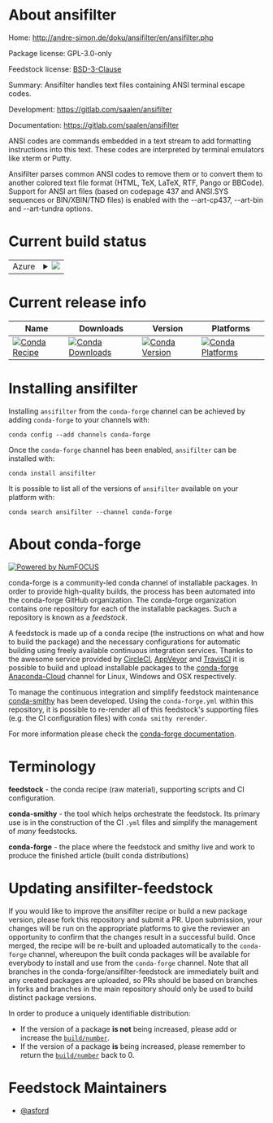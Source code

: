 About ansifilter
================

Home: http://andre-simon.de/doku/ansifilter/en/ansifilter.php

Package license: GPL-3.0-only

Feedstock license: [BSD-3-Clause](https://github.com/conda-forge/ansifilter-feedstock/blob/master/LICENSE.txt)

Summary: Ansifilter handles text files containing ANSI terminal escape codes.

Development: https://gitlab.com/saalen/ansifilter

Documentation: https://gitlab.com/saalen/ansifilter

ANSI codes are commands embedded in a text stream to add formatting
instructions into this text. These codes are interpreted by terminal
emulators like xterm or Putty.

Ansifilter parses common ANSI codes to remove them or to convert them to
another colored text file format (HTML, TeX, LaTeX, RTF, Pango or BBCode).
Support for ANSI art files (based on codepage 437 and ANSI.SYS sequences or
BIN/XBIN/TND files) is enabled with the --art-cp437, --art-bin and
--art-tundra options.


Current build status
====================


<table>
    
  <tr>
    <td>Azure</td>
    <td>
      <details>
        <summary>
          <a href="https://dev.azure.com/conda-forge/feedstock-builds/_build/latest?definitionId=11096&branchName=master">
            <img src="https://dev.azure.com/conda-forge/feedstock-builds/_apis/build/status/ansifilter-feedstock?branchName=master">
          </a>
        </summary>
        <table>
          <thead><tr><th>Variant</th><th>Status</th></tr></thead>
          <tbody><tr>
              <td>linux_64</td>
              <td>
                <a href="https://dev.azure.com/conda-forge/feedstock-builds/_build/latest?definitionId=11096&branchName=master">
                  <img src="https://dev.azure.com/conda-forge/feedstock-builds/_apis/build/status/ansifilter-feedstock?branchName=master&jobName=linux&configuration=linux_64_" alt="variant">
                </a>
              </td>
            </tr><tr>
              <td>osx_64</td>
              <td>
                <a href="https://dev.azure.com/conda-forge/feedstock-builds/_build/latest?definitionId=11096&branchName=master">
                  <img src="https://dev.azure.com/conda-forge/feedstock-builds/_apis/build/status/ansifilter-feedstock?branchName=master&jobName=osx&configuration=osx_64_" alt="variant">
                </a>
              </td>
            </tr>
          </tbody>
        </table>
      </details>
    </td>
  </tr>
</table>

Current release info
====================

| Name | Downloads | Version | Platforms |
| --- | --- | --- | --- |
| [![Conda Recipe](https://img.shields.io/badge/recipe-ansifilter-green.svg)](https://anaconda.org/conda-forge/ansifilter) | [![Conda Downloads](https://img.shields.io/conda/dn/conda-forge/ansifilter.svg)](https://anaconda.org/conda-forge/ansifilter) | [![Conda Version](https://img.shields.io/conda/vn/conda-forge/ansifilter.svg)](https://anaconda.org/conda-forge/ansifilter) | [![Conda Platforms](https://img.shields.io/conda/pn/conda-forge/ansifilter.svg)](https://anaconda.org/conda-forge/ansifilter) |

Installing ansifilter
=====================

Installing `ansifilter` from the `conda-forge` channel can be achieved by adding `conda-forge` to your channels with:

```
conda config --add channels conda-forge
```

Once the `conda-forge` channel has been enabled, `ansifilter` can be installed with:

```
conda install ansifilter
```

It is possible to list all of the versions of `ansifilter` available on your platform with:

```
conda search ansifilter --channel conda-forge
```


About conda-forge
=================

[![Powered by NumFOCUS](https://img.shields.io/badge/powered%20by-NumFOCUS-orange.svg?style=flat&colorA=E1523D&colorB=007D8A)](http://numfocus.org)

conda-forge is a community-led conda channel of installable packages.
In order to provide high-quality builds, the process has been automated into the
conda-forge GitHub organization. The conda-forge organization contains one repository
for each of the installable packages. Such a repository is known as a *feedstock*.

A feedstock is made up of a conda recipe (the instructions on what and how to build
the package) and the necessary configurations for automatic building using freely
available continuous integration services. Thanks to the awesome service provided by
[CircleCI](https://circleci.com/), [AppVeyor](https://www.appveyor.com/)
and [TravisCI](https://travis-ci.com/) it is possible to build and upload installable
packages to the [conda-forge](https://anaconda.org/conda-forge)
[Anaconda-Cloud](https://anaconda.org/) channel for Linux, Windows and OSX respectively.

To manage the continuous integration and simplify feedstock maintenance
[conda-smithy](https://github.com/conda-forge/conda-smithy) has been developed.
Using the ``conda-forge.yml`` within this repository, it is possible to re-render all of
this feedstock's supporting files (e.g. the CI configuration files) with ``conda smithy rerender``.

For more information please check the [conda-forge documentation](https://conda-forge.org/docs/).

Terminology
===========

**feedstock** - the conda recipe (raw material), supporting scripts and CI configuration.

**conda-smithy** - the tool which helps orchestrate the feedstock.
                   Its primary use is in the construction of the CI ``.yml`` files
                   and simplify the management of *many* feedstocks.

**conda-forge** - the place where the feedstock and smithy live and work to
                  produce the finished article (built conda distributions)


Updating ansifilter-feedstock
=============================

If you would like to improve the ansifilter recipe or build a new
package version, please fork this repository and submit a PR. Upon submission,
your changes will be run on the appropriate platforms to give the reviewer an
opportunity to confirm that the changes result in a successful build. Once
merged, the recipe will be re-built and uploaded automatically to the
`conda-forge` channel, whereupon the built conda packages will be available for
everybody to install and use from the `conda-forge` channel.
Note that all branches in the conda-forge/ansifilter-feedstock are
immediately built and any created packages are uploaded, so PRs should be based
on branches in forks and branches in the main repository should only be used to
build distinct package versions.

In order to produce a uniquely identifiable distribution:
 * If the version of a package **is not** being increased, please add or increase
   the [``build/number``](https://conda.io/docs/user-guide/tasks/build-packages/define-metadata.html#build-number-and-string).
 * If the version of a package **is** being increased, please remember to return
   the [``build/number``](https://conda.io/docs/user-guide/tasks/build-packages/define-metadata.html#build-number-and-string)
   back to 0.

Feedstock Maintainers
=====================

* [@asford](https://github.com/asford/)

